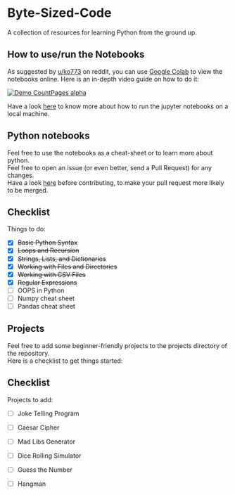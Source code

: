 # Byte-Sized-Code
A collection of resources for learning Python from the ground up.

## How to use/run the Notebooks

As suggested by [u/ko773](https://www.reddit.com/r/learnprogramming/comments/iv1aer/looking_to_learn_python/g5qui07/?context=3) on reddit, you can use [Google Colab](colab.research.google.com
) to view the notebooks online. Here is an in-depth video guide on how to do it:  

[![Demo CountPages alpha](https://j.gifs.com/3QAwvp.gif)](https://www.youtube.com/watch?v=B3pHRc0MWYE&ab_channel=ByteSizedCode)

Have a look [here](https://github.com/aceking007/Byte-Sized-Code/blob/master/LOCAL_USE.md) to know more about how to run the jupyter notebooks on a local machine.

## Python notebooks

Feel free to use the notebooks as a cheat-sheet or to learn more about python.  
Feel free to open an issue (or even better, send a Pull Request) for any changes.  
Have a look [here](https://github.com/aceking007/Byte-Sized-Code/blob/master/CONTRIBUTING.md) before contributing, to make your pull request more likely to be merged.


## Checklist
Things to do:  
- [x] ~~Basic Python Syntax~~
- [x] ~~Loops and Recursion~~
- [x] ~~Strings, Lists, and Dictionaries~~
- [x] ~~Working with Files and Directories~~
- [x] ~~Working with CSV Files~~
- [x] ~~Regular Expressions~~
- [ ] OOPS in Python
- [ ] Numpy cheat sheet
- [ ] Pandas cheat sheet

## Projects

Feel free to add some beginner-friendly projects to the projects directory of the repository.  
Here is a checklist to get things started:

## Checklist
Projects to add:
- [ ] Joke Telling Program
- [ ] Caesar Cipher
- [ ] Mad Libs Generator
- [ ] Dice Rolling Simulator
- [ ] Guess the Number
- [ ] Hangman


